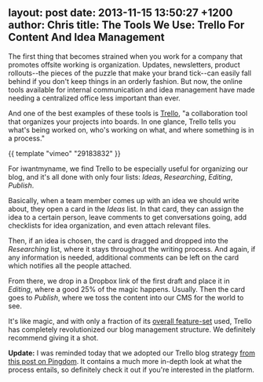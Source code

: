 layout: post
date: 2013-11-15 13:50:27 +1200
author: Chris
title: The Tools We Use: Trello For Content And Idea Management
----

<!-- excerpt -->

The first thing that becomes strained when you work for a company that promotes offsite working is organization. Updates, newsletters, product rollouts--the pieces of the puzzle that make your brand tick--can easily fall behind if you don't keep things in an orderly fashion. But now, the online tools available for internal communication and idea management have made needing a centralized office less important than ever.

<!-- /excerpt -->

And one of the best examples of these tools is [Trello](https://trello.com), "a collaboration tool that organizes your projects into boards. In one glance, Trello tells you what's being worked on, who's working on what, and where something is in a process."

{{ template "vimeo" "29183832" }}

For iwantmyname, we find Trello to be especially useful for organizing our blog, and it's all done with only four lists: *Ideas*, *Researching*, *Editing*, *Publish*. 

Basically, when a team member comes up with an idea we should write about, they open a card in the *Ideas* list. In that card, they can assign the idea to a certain person, leave comments to get conversations going, add checklists for idea organization, and even attach relevant files. 

Then, if an idea is chosen, the card is dragged and dropped into the *Researching* list, where it stays throughout the writing process. And again, if any information is needed, additional comments can be left on the card which notifies all the people attached.

From there, we drop in a Dropbox link of the first draft and place it in *Editing*, where a good 25% of the magic happens. Usually. Then the card goes to *Publish*, where we toss the content into our CMS for the world to see. 

It's like magic, and with only a fraction of its [overall feature-set](https://trello.com/tour) used, Trello has completely revolutionized our blog management structure. We definitely recommend giving it a shot. 

**Update:** I was reminded today that we adopted our Trello blog strategy [from this post on Pingdom](http://royal.pingdom.com/2013/07/30/trello-blog/). It contains a much more in-depth look at what the process entails, so definitely check it out if you're interested in the platform.
